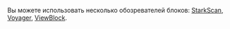 Вы можете использовать несколько обозревателей блоков: [StarkScan](https://starkscan.co/), [Voyager](https://voyager.online/txns), [ViewBlock](https://viewblock.io/starknet).